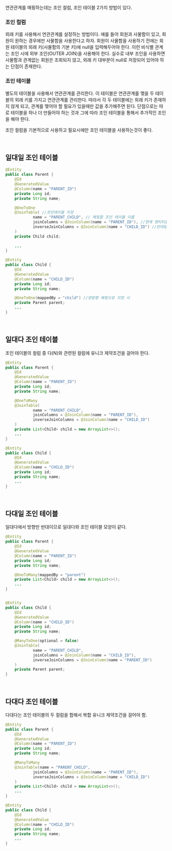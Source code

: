연관관계를 매핑하는데는 조인 컬럼, 조인 테이블 2가지 방법이 있다.

### 조인 컬럼

외래 키를 사용해서 연관관계를 설정하는 방법이다. 예를 들어 회원과 사물함이 있고, 회원이 원하는 경우에만 사물함을 사용한다고 하자.
회원이 사물함을 사용하기 전에는 회원 테이블의 외래 키(사물함의 기본 키)에 null을 입력해두어야 한다. 이런 비식별 관계는
조인 시에 외부 조인(OUTER JOIN)을 사용해야 한다. 실수로 내부 조인을 사용하면 사물함과 관계없는 회원은 조회되지 않고, 외래 키 대부분이
null로 저장되어 있어야 하는 단점이 존재한다.

### 조인 테이블

별도의 테이블을 사용해서 연관관계를 관리한다. 이 테이블은 연관관계를 맺을 두 테이블의 외래 키를 가지고 연관관계를
관리한다. 따라서 각 두 테이블에는 외래 키가 존재하지 않게 되고, 관계를 맺어야 할 필요가 있을때만 값을 추가해주면 된다.
단점으로는 따로 테이블을 하나 더 만들어야 하는 것과 그에 따라 조인 테이블을 통해서 추가적인 조인을 해야 한다.

조인 컬럼을 기본적으로 사용하고 필요시에만 조인 테이블을 사용하는것이 좋다.

<br/>

## 일대일 조인 테이블

```java
@Entity
public class Parent {
    @Id
    @GeneratedValue
    @Column(name = "PARENT_ID")
    private Long id;
    private String name;

    @OneToOne
    @JoinTable( //조인테이블 지정
            name = "PARENT_CHILD", // 매핑할 조인 테이블 이름
            joinColumns = @JoinColumn(name = "PARENT_ID"), //현재 엔티티를 참조하는 외래 키
            inverseJoinColumns = @JoinColumn(name = "CHILD_ID") //반대방향 엔티티를 참조하는 외래 키
    )
    private Child child;
    
    ...
}

@Entity
public class Child {
    @Id
    @GeneratedValue
    @Column(name = "CHILD_ID")
    private Long id;
    private String name;

    @OneToOne(mappedBy = "child") //양방향 매핑으로 지정 시
    private Parent parent;
    ...
}
```

<br/>

## 일대다 조인 테이블

조인 테이블의 컬럼 중 다(N)와 관련된 컬럼에 유니크 제약조건을 걸어야 한다.

```java
@Entity
public class Parent {
    @Id
    @GeneratedValue
    @Column(name = "PARENT_ID")
    private Long id;
    private String name;

    @OneToMany
    @JoinTable(
            name = "PARENT_CHILD",
            joinColumns = @JoinColumn(name = "PARENT_ID"),
            inverseJoinColumns = @JoinColumn(name = "CHILD_ID")
    )
    private List<Child> child = new ArrayList<>();
    ...
}

@Entity
public class Child {
    @Id
    @GeneratedValue
    @Column(name = "CHILD_ID")
    private Long id;
    private String name;
    ...
}
```

<br/>

## 다대일 조인 테이블

일대다에서 방향만 반대이므로 일대다와 조인 테이블 모양이 같다.

```java
@Entity
public class Parent {
    @Id
    @GeneratedValue
    @Column(name = "PARENT_ID")
    private Long id;
    private String name;

    @OneToMany(mappedBy = "parent")
    private List<Child> child = new ArrayList<>();
    ...
}


@Entity
public class Child {
    @Id
    @GeneratedValue
    @Column(name = "CHILD_ID")
    private Long id;
    private String name;

    @ManyToOne(optional = false)
    @JoinTable(
            name = "PARENT_CHILD",
            joinColumns = @JoinColumn(name = "CHILD_ID"),
            inverseJoinColumns = @JoinColumn(name = "PARENT_ID")
    )
    private Parent parent;
}
```

<br/>

## 다대다 조인 테이블

다대다는 조인 테이블의 두 컬럼을 합해서 복합 유니크 제약조건을 걸어야 함.

```java
@Entity
public class Parent {
    @Id
    @GeneratedValue
    @Column(name = "PARENT_ID")
    private Long id;
    private String name;

    @ManyToMany
    @JoinTable(name = "PARENT_CHILD",
            joinColumns = @JoinColumn(name = "PARENT_ID"),
            inverseJoinColumns = @JoinColumn(name = "CHILD_ID")
    )
    private List<Child> child = new ArrayList<>();
    ...
}

@Entity
public class Child {
    @Id
    @GeneratedValue
    @Column(name = "CHILD_ID")
    private Long id;
    private String name;
    ...
}
```



